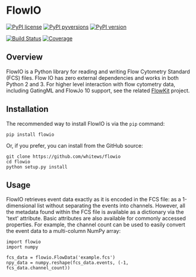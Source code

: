 # FlowIO

[![PyPI license](https://img.shields.io/pypi/l/flowio.svg?colorB=dodgerblue)](https://pypi.python.org/pypi/flowio/)
[![PyPI pyversions](https://img.shields.io/pypi/pyversions/flowio.svg)](https://pypi.python.org/pypi/flowio/)
[![PyPI version](https://img.shields.io/pypi/v/flowio.svg?colorB=blue)](https://pypi.python.org/pypi/flowio/)

[![Build Status](https://travis-ci.com/whitews/FlowIO.svg?branch=master)](https://travis-ci.com/whitews/FlowIO)
[![Coverage](https://codecov.io/gh/whitews/FlowIO/branch/develop/graph/badge.svg)](https://codecov.io/gh/whitews/flowio)

## Overview

FlowIO is a Python library for reading and writing Flow Cytometry Standard (FCS) files. 
Flow IO has zero external dependencies and works in both Python 2 and 3. For higher 
level interaction with flow cytometry data, including GatingML and FlowJo 10 support, 
see the related [FlowKit](https://github.com/whitews/FlowKit) project.

## Installation

The recommended way to install FlowIO is via the `pip` command:

```
pip install flowio
```

Or, if you prefer, you can install from the GitHub source:

```
git clone https://github.com/whitews/flowio
cd flowio
python setup.py install
```

## Usage

FlowIO retrieves event data exactly as it is encoded in the FCS file: as a 
1-dimensional list without separating the events into channels. However, all the metadata 
found within the FCS file is available as a dictionary via the 'text' attribute. Basic attributes
are also available for commonly accessed properties. For example, the channel count 
can be used to easily convert the event data to a multi-column NumPy array:

```
import flowio
import numpy

fcs_data = flowio.FlowData('example.fcs')
npy_data = numpy.reshape(fcs_data.events, (-1, fcs_data.channel_count))
```
